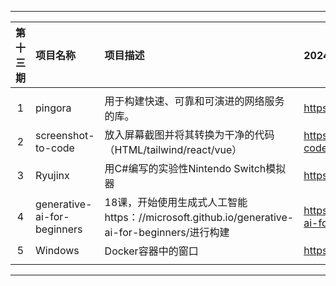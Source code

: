 
---

|        第十三期         | 项目名称                 | 项目描述              | 2024年03月03日-2024年03月09日                                  |
| :-------------------: | :----------------------- | :-------------------- | :----------------------------------------------------------- |
|                       |                          |                       |                                                              |
|           1           | pingora | 用于构建快速、可靠和可演进的网络服务的库。 | https://github.com/cloudflare/pingora |
|           2           | screenshot-to-code | 放入屏幕截图并将其转换为干净的代码（HTML/tailwind/react/vue） | https://github.com/abi/screenshot-to-code |
|           3           | Ryujinx | 用C#编写的实验性Nintendo Switch模拟器 | https://github.com/Ryujinx/Ryujinx |
|           4           | generative-ai-for-beginners | 18课，开始使用生成式人工智能https：//microsoft.github.io/generative-ai-for-beginners/进行构建 | https://github.com/microsoft/generative-ai-for-beginners |
|           5           | Windows | Docker容器中的窗口 | https://github.com/dockur/windows |
|                       |                          |                       |                                                              |

---
